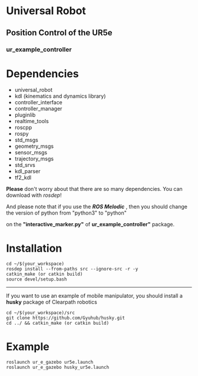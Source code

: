 # Universal Robot
## Position Control of the UR5e

### ur_example_controller
# Dependencies
- universal_robot
- kdl (kinematics and dynamics library)
- controller_interface
- controller_manager
- pluginlib
- realtime_tools
- roscpp
- rospy
- std_msgs
- geometry_msgs
- sensor_msgs
- trajectory_msgs
- std_srvs
- kdl_parser
- tf2_kdl

**Please** don't worry about that there are so many dependencies. You can download with *rosdep*!

And please note that if you use the ***ROS Melodic*** , then you should change the version of python from "python3" to "python"

on the **"interactive_marker.py"** of **ur_example_controller"** package.

# Installation
```
cd ~/$(your_workspace)
rosdep install --from-paths src --ignore-src -r -y
catkin_make (or catkin build)
source devel/setup.bash
```
---
If you want to use an example of mobile manipulator, you should install a **husky** package of Clearpath robotics
```
cd ~/$(your_workspace)/src
git clone https://github.com/Gyuhub/husky.git
cd ../ && catkin_make (or catkin build)
```
# Example
```
roslaunch ur_e_gazebo ur5e.launch 
roslaunch ur_e_gazebo husky_ur5e.launch 
```